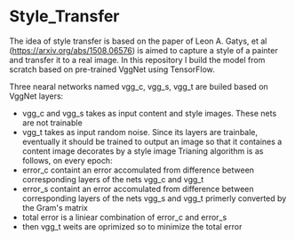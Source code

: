 # Style_Transfer
The idea of style transfer is based on the paper of Leon A. Gatys, et al (https://arxiv.org/abs/1508.06576) is aimed to capture a style of a painter and transfer it to a real image. In this repository I build the model from scratch based on pre-trained VggNet using TensorFlow.

Three nearal networks named vgg_c, vgg_s, vgg_t are builed based on VggNet layers:
  * vgg_c and vgg_s takes as input content and style images. These nets are not trainable
  * vgg_t takes as input random noise. Since its layers are trainbale, eventually it should be trained to output an image so that it containes a content      image decorates by a style image
Trianing algorithm is as follows, on every epoch:
  * error_c containt an error accomulated from difference between corresponding layers of the nets vgg_c and vgg_t
  * error_s containt an error accomulated from difference between corresponding layers of the nets vgg_s and vgg_t primerly converted by the Gram's matrix
  * total error is a liniear combination of error_c and error_s
  * then vgg_t weits are oprimized so to minimize the total error
